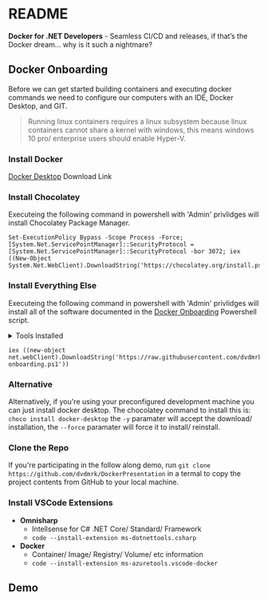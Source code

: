 # README

**Docker for .NET Developers** - Seamless CI/CD and releases, if that’s the Docker dream… why is it such a nightmare?

## Docker Onboarding

Before we can get started building containers and executing docker commands we need to configure our computers with an IDE, Docker Desktop, and GIT. 

> Running linux containers requires a linux subsystem because linux containers cannot share a kernel with windows, this means windows 10 pro/ enterprise users should enable Hyper-V.

### Install Docker
[Docker Desktop](https://desktop.docker.com/win/stable/amd64/Docker%20Desktop%20Installer.exe) Download Link

### Install Chocolatey

Executeing the following command in powershell with 'Admin' privlidges will install Chocolatey Package Manager.

```
Set-ExecutionPolicy Bypass -Scope Process -Force; [System.Net.ServicePointManager]::SecurityProtocol = [System.Net.ServicePointManager]::SecurityProtocol -bor 3072; iex ((New-Object System.Net.WebClient).DownloadString('https://chocolatey.org/install.ps1'))
```

### Install Everything Else
Executeing the following command in powershell with 'Admin' privlidges will install all of the software documented in the [Docker Onboarding](https://github.com/dvdmrk/DockerPresentation/blob/main/Scripts/docker-onboarding.ps1) Powershell script.

<details>
<summary>Tools Installed</summary>

**Recomended**

- Node JS - Provided by docker image
- // Node Version Manager - Alternative to Node
- .NET Core SDK - Provided by docker image
- Git Bash - CLI for cloning demo repo

**Optional**

- Visual Studio Code - Any IDE will suffice
- SQL Server Management Studio - For connecting to SQL DB
- HeidiSQL - For connecting to PostgreSQL DB

**Unnecessary**

- MySQL Workbench - For connecting to MySQL DB

Visual Studio Code
</details>

```
iex ((new-object net.webClient).DownloadString('https://raw.githubusercontent.com/dvdmrk/DockerPresentation/main/Scripts/docker-onboarding.ps1'))
```

### Alternative

Alternatively, if you're using your preconfigured development machine you can just install docker desktop. The chocolatey command to install this is: `choco install docker-desktop` the `-y` paramater will accept the download/ installation, the `--force` paramater will force it to install/ reinstall.

### Clone the Repo

If you're participating in the follow along demo, run `git clone https://github.com/dvdmrk/DockerPresentation` in a termal to copy the project contents from GitHub to your local machine.

### Install VSCode Extensions

- **Omnisharp** 
  - Intellsense for C# .NET Core/ Standard/ Framework
  - `code --install-extension ms-dotnettools.csharp` 
- **Docker**
  - Container/ Image/ Registry/ Volume/ etc information
  - `code --install-extension ms-azuretools.vscode-docker`

## Demo

